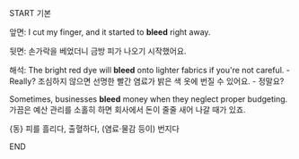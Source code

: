 START
기본

앞면:
I cut my finger, and it started to **bleed** right away.

뒷면:
손가락을 베었더니 금방 피가 나오기 시작했어요.

해석:
The bright red dye will **bleed** onto lighter fabrics if you're not careful. - Really?
조심하지 않으면 선명한 빨간 염료가 밝은 색 옷에 번질 수 있어요. - 정말요?

Sometimes, businesses **bleed** money when they neglect proper budgeting. 
가끔은 예산 관리를 소홀히 하면 회사에서 돈이 줄줄 새어 나갈 때가 있죠.

{동} 피를 흘리다, 출혈하다, (염료·물감 등이) 번지다
<!--ID: 1744284985385-->
END
